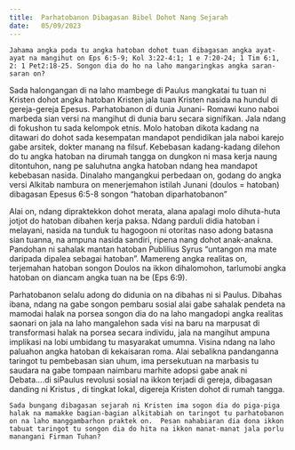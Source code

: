 ```yaml
---
title:  Parhatobanon Dibagasan Bibel Dohot Nang Sejarah
date:   05/09/2023
---
```


`Jahama angka poda tu angka hatoban dohot tuan dibagasan angka ayat-ayat na mangihut on Eps 6:5-9; Kol 3:22-4:1; 1 e 7:20-24; 1 Tim 6:1, 2: 1 Pet2:18-25. Songon dia do ho na laho mangaringkas angka saran-saran on?`

Sada halongangan di na laho mambege di Paulus mangkatai tu tuan ni Kristen dohot angka hatoban Kristen jala tuan Kristen nasida na hundul di gereja-gereja Epesus. Parhatobanon di dunia Junani- Romawi kuno naboi marbeda sian versi na mangihut di dunia baru secara signifikan. Jala ndang di fokushon tu sada kelompok etnis. Molo hatoban dikota kadang na ditawari do dohot sada kesempatan mandapot pendidikan jala naboi karejo gabe arsitek, dokter manang na filsuf. Kebebasan kadang-kadang dilehon do tu angka hatoban na dirumah tangga on dungkon ni masa kerja naung ditontuhon, nang pe saluhutna angka hatoban ndang hea mandapot kebebasan nasida. Dinalaho mangangkui perbedaan on, godang do angka versi Alkitab nambura on menerjemahon istilah Junani (doulos = hatoban) dibagasan Epesus 6:5-8 songon “hatoban diparhatobanon”

Alai on, ndang  dipraktekkon  dohot merata, alana apalagi molo dihuta-huta jotjot do hatoban dibahen kerja paksa. Ndang parduli didia hatoban i melayani, nasida na tunduk tu hagogoon ni otoritas naso adong batasna sian tuanna, na ampuna nasida sandiri, ripena nang dohot anak-anakna. Pandohan ni sahalak mantan hatoban Publilius Syrus “untangon ma mate daripada dipalea sebagai hatoban”. Mamereng angka realitas on, terjemahan hatoban songon Doulos na ikkon dihalomohon, tarlumobi angka hatoban on diancam angka tuan na be (Eps 6:9).

Parhatobanon selalu adong do didunia on na dibahas ni si Paulus. Dibahas ibana, ndang na gabe songon pembaru sosial alai gabe sahalak pendeta na mamodai halak na porsea songon dia do na laho mangadopi angka realitas saonari on jala na laho mangalehon sada visi na baru na marpusat di transformasi halak na porsea secara individu, jala na mangihut ampuna implikasi na lobi umbidang tu masyarakat umumna. Visina ndang na laho paluahon angka hatoban di kekaisaran roma. Alai sebalikna pandanganna taringot tu pembebasan sian uhum, ima persekutuan na marbasis tu saudara na gabe tompaan naimbaru marhite adopsi gabe anak ni Debata….di siPaulus revolusi sosial na ikkon terjadi di gereja, dibagasan danding ni Kristus , di tingkat lokal, digereja Kristen dohot di rumah tangga.

`Sada bungang dibagasan sejarah ni Kristen ima sogon dia do piga-piga halak na mamakke bagian-bagian alkitabiah on taringot tu parhatobanon on na laho manggambarhon praktek on.  Pesan nahabiaran dia dona ikkon tabuat taringot tu songon dia do hita na ikkon manat-manat jala porlu manangani Firman Tuhan?`